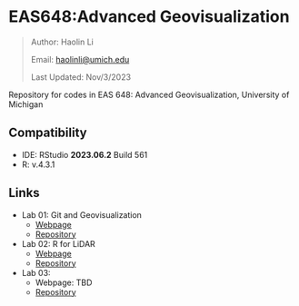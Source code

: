 # EAS648:Advanced Geovisualization

> Author: Haolin Li
>
> Email: haolinli@umich.edu
>
> Last Updated: Nov/3/2023

Repository for codes in EAS 648: Advanced Geovisualization, University of Michigan



## Compatibility

- IDE: RStudio **2023.06.2** Build 561
- R: v.4.3.1



## Links

- Lab 01: Git and Geovisualization
  - [Webpage](https://humblepasty.github.io/EAS648/Lab/01/)
  - [Repository](https://github.com/HumblePasty/EAS648/tree/master/Lab/01)
- Lab 02: R for LiDAR
  - [Webpage](https://humblepasty.github.io/EAS648/Lab/02/)
  - [Repository](https://github.com/HumblePasty/EAS648/tree/master/Lab/02)
- Lab 03: 
  - Webpage: TBD
  - [Repository](https://github.com/HumblePasty/EAS648/tree/master/Lab/03)
